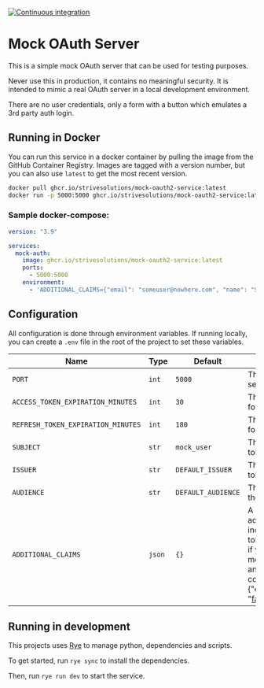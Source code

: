 [![Continuous integration](https://github.com/strivesolutions/mock-oauth2-service/actions/workflows/ci.yml/badge.svg)](https://github.com/strivesolutions/mock-oauth2-service/actions/workflows/ci.yml)

# Mock OAuth Server

This is a simple mock OAuth server that can be used for testing purposes.

Never use this in production, it contains no meaningful security. It is intended to mimic a real OAuth server in a local development environment.

There are no user credentials, only a form with a button which emulates a 3rd party auth login.

## Running in Docker

You can run this service in a docker container by pulling the image from the GitHub Container Registry. Images are tagged with a version number, but you can also use `latest` to get the most recent version.

```sh
docker pull ghcr.io/strivesolutions/mock-oauth2-service:latest
docker run -p 5000:5000 ghcr.io/strivesolutions/mock-oauth2-service:latest
```

### Sample docker-compose:

```yaml
version: "3.9"

services:
  mock-auth:
    image: ghcr.io/strivesolutions/mock-oauth2-service:latest
    ports:
      - 5000:5000
    environment:
      - 'ADDITIONAL_CLAIMS={"email": "someuser@nowhere.com", "name": "Some User"}'
```

## Configuration

All configuration is done through environment variables. If running locally, you can create a `.env` file in the root of the project to set these variables.

| Name                               | Type   | Default            | Description                                                                                                                                                               |
| ---------------------------------- | ------ | ------------------ | ------------------------------------------------------------------------------------------------------------------------------------------------------------------------- |
| `PORT`                             | `int`  | `5000`             | The port to run the server on                                                                                                                                             |
| `ACCESS_TOKEN_EXPIRATION_MINUTES`  | `int`  | `30`               | The expiration time for access tokens                                                                                                                                     |
| `REFRESH_TOKEN_EXPIRATION_MINUTES` | `int`  | `180`              | The expiration time for refresh tokens                                                                                                                                    |
| `SUBJECT`                          | `str`  | `mock_user`        | The subject of the token                                                                                                                                                  |
| `ISSUER`                           | `str`  | `DEFAULT_ISSUER`   | The issuer of the token                                                                                                                                                   |
| `AUDIENCE`                         | `str`  | `DEFAULT_AUDIENCE` | The audience of the token                                                                                                                                                 |
| `ADDITIONAL_CLAIMS`                | `json` | `{}`               | A JSON object of additional claims to include in the token, for example, if you want your mock user to have an email claim, you could support {"email": "fake@email.com"} |

## Running in development

This projects uses [Rye](https://rye-up.com) to manage python, dependencies and scripts.

To get started, run `rye sync` to install the dependencies.

Then, run `rye run dev` to start the service.
